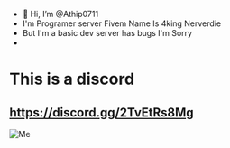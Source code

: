 - 👋 Hi, I’m @Athip0711
- I'm Programer server Fivem Name Is 4king Nerverdie
- But I'm a basic dev server has bugs I'm Sorry
- 
# This is a discord
## https://discord.gg/2TvEtRs8Mg

![Me](https://cdn.discordapp.com/attachments/1238388911722729472/1241393922249588890/screenshot.jpg?ex=66553e6f&is=6653ecef&hm=ab09a38968d25fb28767774b6d37234c4fac5bd6f701abff0f0e319846ae1448&)
